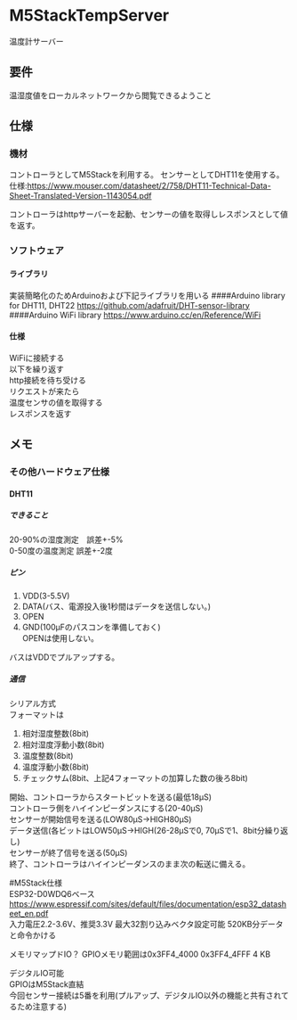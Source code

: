 # M5StackTempServer
温度計サーバー

## 要件
温湿度値をローカルネットワークから閲覧できるようこと

## 仕様
### 機材
コントローラとしてM5Stackを利用する。
センサーとしてDHT11を使用する。
仕様:<https://www.mouser.com/datasheet/2/758/DHT11-Technical-Data-Sheet-Translated-Version-1143054.pdf>

コントローラはhttpサーバーを起動、センサーの値を取得しレスポンスとして値を返す。

### ソフトウェア
#### ライブラリ
実装簡略化のためArduinoおよび下記ライブラリを用いる
####Arduino library for DHT11, DHT22
https://github.com/adafruit/DHT-sensor-library
####Arduino WiFi library
https://www.arduino.cc/en/Reference/WiFi  

#### 仕様
WiFiに接続する  
以下を繰り返す  
  http接続を待ち受ける  
  リクエストが来たら  
    温度センサの値を取得する  
    レスポンスを返す  

## メモ
### その他ハードウェア仕様
#### DHT11
##### できること
20-90%の湿度測定　誤差+-5%  
0-50度の温度測定  誤差+-2度  

##### ピン
1. VDD(3-5.5V)  
1. DATA(バス、電源投入後1秒間はデータを送信しない。)  
1. OPEN  
1. GND(100μFのパスコンを準備しておく)  
OPENは使用しない。  

バスはVDDでプルアップする。  
##### 通信  
シリアル方式  
フォーマットは  
1. 相対湿度整数(8bit)  
1. 相対湿度浮動小数(8bit)  
1. 温度整数(8bit)  
1. 温度浮動小数(8bit)  
1. チェックサム(8bit、上記4フォーマットの加算した数の後ろ8bit)  

開始、コントローラからスタートビットを送る(最低18μS)  
コントローラ側をハイインピーダンスにする(20-40μS)  
センサーが開始信号を送る(LOW80μS->HIGH80μS)  
データ送信(各ビットはLOW50μS->HIGH(26-28μSで0, 70μSで1、8bit分繰り返し)  
センサーが終了信号を送る(50μS)  
終了、コントローラはハイインピーダンスのまま次の転送に備える。  

#M5Stack仕様  
ESP32-D0WDQ6ベース <https://www.espressif.com/sites/default/files/documentation/esp32_datasheet_en.pdf>  
入力電圧2.2-3.6V、推奨3.3V
最大32割り込みベクタ設定可能
520KB分データと命令かける

メモリマップドIO？
GPIOメモリ範囲は0x3FF4_4000 0x3FF4_4FFF 4 KB

デジタルIO可能  
GPIOはM5Stack直結  
今回センサー接続は5番を利用(プルアップ、デジタルIO以外の機能と共有されてるため注意する)  
